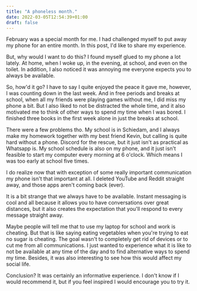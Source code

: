 ```yaml
---
title: "A phoneless month."
date: 2022-03-05T12:54:39+01:00
draft: false
---
```


February was a special month for me. I had challenged myself to put away my phone for an entire month. In this post, I'd like to share my experience.

But, why would I want to do this? I found myself glued to my phone a lot lately. At home, when I woke up, in the evening, at school, and even on the toilet. In addition, I also noticed it was annoying me everyone expects you to always be available.

So, how'd it go? I have to say I quite enjoyed the peace it gave me, however, I was counting down in the last week. And in free periods and breaks at school, when all my friends were playing games without me, I did miss my phone a bit. But I also liked to not be distracted the whole time, and it also motivated me to think of other ways to spend my time when I was bored. I finished three books in the first week alone in just the breaks at school.

There were a few problems tho. My school is in Schiedam, and I always make my homework together with my best friend Kevin, but calling is quite hard without a phone. Discord for the rescue, but it just isn't as practical as Whatsapp is. My school schedule is also on my phone, and it just isn't feasible to start my computer every morning at 6 o'clock. Which means I was too early at school five times.

I do realize now that with exception of some really important communication my phone isn't that important at all. I deleted YouTube and Reddit straight away, and those apps aren't coming back (ever).

It is a bit strange that we always have to be available. Instant messaging is cool and all because it allows you to have conversations over great distances, but it also creates the expectation that you'll respond to every message straight away.

Maybe people will tell me that to use my laptop for school and work is cheating. But that is like saying eating vegetables when you're trying to eat no sugar is cheating. The goal wasn't to completely get rid of devices or to cut me from all communications. I just wanted to experience what it is like to not be available at any time of the day and to find alternative ways to spend my time. Besides, it was also interesting to see how this would affect my social life.

Conclusion? It was certainly an informative experience. I don't know if I would recommend it, but if you feel inspired I would encourage you to try it.

<!--But what do you guys think of this challenge? Would you try it yourself or would you regret it? Leave a comment down below. I'd love to chat about these topics!-->

[^1]: You might be wondering: what about Snapchat, Instagram, Facebook, Twitter and all the other junk? Well, I didn't have that garbage on my phone in the first place. Read more about [my opinion on social media here](https://blog.geheimesite.nl/2021/12/social-media-wat-moeten-we-er-mee-aan.html).

[^2]: I have to add that I did use my phone once to turn on 2FA for my job because otherwise I couldn't access my account, but I only opened the authenticator app and turned off my phone immideately when I was done.
